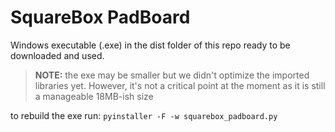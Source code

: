# SquareBox PadBoard

Windows executable (.exe) in the dist folder of this repo ready to be downloaded and used.
> **NOTE:** the exe may be smaller but we didn't optimize the imported libraries yet.
> However, it's not a critical point at the moment as it is still a manageable 18MB-ish size

to rebuild the exe run:
`pyinstaller -F -w squarebox_padboard.py`
